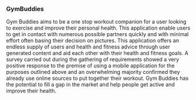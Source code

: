  <h3>GymBuddies</h3>
 Gym Buddies aims to be a one stop workout companion for a user looking to exercise and improve their personal health. 
 This application enable users to get in contact with numerous possible partners quickly and with minimal effort often basing their decision on pictures.  
 This application offers an endless supply of users and health and fitness advice through user generated content and aid each other with their health and fitness goals. 
 A survey carried out during the gathering of requirements showed a very positive response to the premise of using a mobile application for the purposes outlined above and an overwhelming majority confirmed they already use online sources to put together their workout. 
 Gym Buddies has the potential to fill a gap in the market and help people get active and improve their health.
